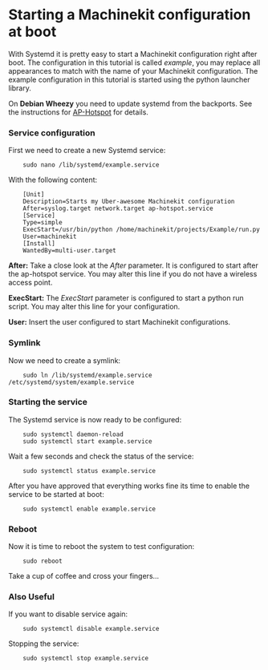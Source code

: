 # Starting a Machinekit configuration at boot
With Systemd it is pretty easy to start a Machinekit configuration right after boot. The configuration in this tutorial is called _example_, you may replace all appearances to match with the name of your Machinekit configuration. The example configuration in this tutorial is started using the python launcher library.

On **Debian Wheezy** you need to update systemd from the backports. See the instructions for [AP-Hotspot](https://github.com/strahlex/AP-Hotspot#install) for details.
### Service configuration
First we need to create a new Systemd service:

        sudo nano /lib/systemd/example.service

With the following content:

        [Unit]
        Description=Starts my Uber-awesome Machinekit configuration
        After=syslog.target network.target ap-hotspot.service
        [Service]
        Type=simple
        ExecStart=/usr/bin/python /home/machinekit/projects/Example/run.py
        User=machinekit
        [Install]
        WantedBy=multi-user.target

**After:** Take a close look at the _After_ parameter. It is configured to start after the ap-hotspot service. You may alter this line if you do not have a wireless access point.

**ExecStart:** The _ExecStart_ parameter is configured to start a python run script. You may alter this line for your configuration.

**User:** Insert the user configured to start Machinekit configurations.

### Symlink
Now we need to create a symlink:

        sudo ln /lib/systemd/example.service /etc/systemd/system/example.service

### Starting the service
The Systemd service is now ready to be configured:

        sudo systemctl daemon-reload
        sudo systemctl start example.service

Wait a few seconds and check the status of the service:

        sudo systemctl status example.service

After you have approved that everything works fine its time to enable the service to be started at boot:

        sudo systemctl enable example.service

### Reboot
Now it is time to reboot the system to test configuration:

        sudo reboot

Take a cup of coffee and cross your fingers...

### Also Useful

If you want to disable service again:

        sudo systemctl disable example.service

Stopping the service:

        sudo systemctl stop example.service